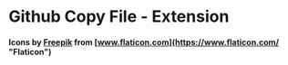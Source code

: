 # Github Copy File - Extension

[screenshot]: https://github.com/itayadler/github-copy-file/raw/master/screenshots/screenshot.png "screenshot"

#### Icons by [Freepik](https://www.flaticon.com/authors/freepik "Freepik") from [www.flaticon.com](https://www.flaticon.com/ "Flaticon")
